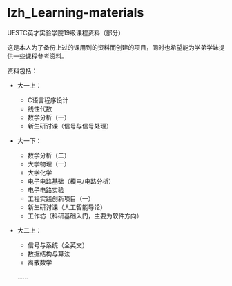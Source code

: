 # lzh_Learning-materials

UESTC英才实验学院19级课程资料（部分）

这是本人为了备份上过的课用到的资料而创建的项目，同时也希望能为学弟学妹提供一些课程参考资料。  

资料包括：  

+ 大一上：

  + C语言程序设计
  + 线性代数
  + 数学分析（一）
  + 新生研讨课（信号与信号处理）

+ 大一下：

  + 数学分析（二）
  + 大学物理（一）
  + 大学化学
  + 电子电路基础（模电/电路分析）
  + 电子电路实验
  + 工程实践创新项目（一）
  + 新生研讨课（人工智能导论）
  + 工作坊（科研基础入门，主要为软件方向）
  
+ 大二上：

  + 信号与系统（全英文）
  + 数据结构与算法
  + 离散数学
  
  ......
